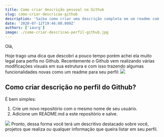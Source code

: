 ```yaml
---
title: Como criar descrição pessoal no Github
slug: como-criar-descricao-github
description: 'Saiba como criar uma descrição completa em um readme com todas as informações necessárias no seu perfil do Github.'
date: '2020-07-12T19:46:00.000Z'
authors: ['iaurg']
image: ./como-criar-descricao-perfil-github.jpg
---
```


Olá,

Hoje trago uma dica que descobri a pouco tempo porém achei ela muito legal para perfis no Github. Recentemente o Github vem realizando várias modificações visuais em sua estrutura e com isso trazendo algumas funcionalidades novas como um readme para seu perfil:
![](/images/posts/github-readme.png)

## Como criar descrição no perfil do Github?

É bem simples:

1. Crie um novo repositório com o mesmo nome de seu usuário.
2. Adicione um README.md a este repositório e salve.

![](/images/posts/descricao-perfil-github.jpg)
Pronto, dessa forma você terá um descritivo destacado sobre você, projetos que realiza ou qualquer informação que queira listar em seu perfil.
